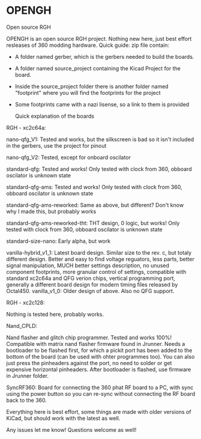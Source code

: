 # OPENGH
Open source RGH

OPENGH is an open source RGH project. Nothing new here, just best effort resleases of 360 modding hardware.
Quick guide:
zip file contain:
- A folder named gerber, which is the gerbers needed to build the boards.
- A folder named source_project containing the Kicad Project for the board.
- Inside the source_project folder there is another folder named "footprint" where you will find the footprints for the project
- Some footprints came with a nazi lisense, so a link to them is provided

  Quick explanation of the boards

RGH - xc2c64a:

nano-qfg_V1: Tested and works, but the silkscreen is bad so it isn't included in the gerbers, use the project for pinout

nano-qfg_V2: Tested, except for onboard oscilator

standard-qfg: Tested and works! Only tested with  clock from 360, obboard oscilator is unknown state 

standard-qfg-ams: Tested and works! Only tested with  clock from 360, obboard oscilator is unknown state

standard-qfg-ams-reworked: Same as above, but different? Don't know why I made this, but probably works 

standard-qfg-ams-reworked-tht: THT design, 0 logic, but works! Only tested with  clock from 360, obboard oscilator is unknown state

standard-size-nano: Early alpha, but work

vanilla-hybrid_v1_1: Latest board design. Similar size to the rev. c, but totaly different design. Better and easy to find voltage reguators, less parts, better signal manipulation, MUCH better settings description, no 
unused component footprints, more granular control of settings, compatible with standard xc2c64a and QFG verion chips, vertical programming port, generally a different board design for modern timing files released by Octal450.
vanilla_v1_0: Older design of above. Also no QFG support.

RGH - xc2c128:

Nothing is tested here, probably works.


Nand_CPLD:

Nand flasher and glitch chip programmer. Tested and works 100%! Compatible with matrix nand flasher firmware found in Jrunner. Needs a bootloader to be flashed first, for which a pickit port has been added to the bottom of the board (can be used with ohter programmes too). You can also just press the pinheaders against the port, no need to solder or get expensive horizontal pinheaders. After bootloader is flashed, use firmware in Jrunner folder.

SyncRF360:
Board for connecting the 360 phat RF board to a PC, with sync using the power button so you can re-sync without connecting the RF board back to the 360.

Everything here is best effort, some things are made with older versions of KiCad, but should work with the latest as well.

Any issues let me know! Questions welcome as well!

